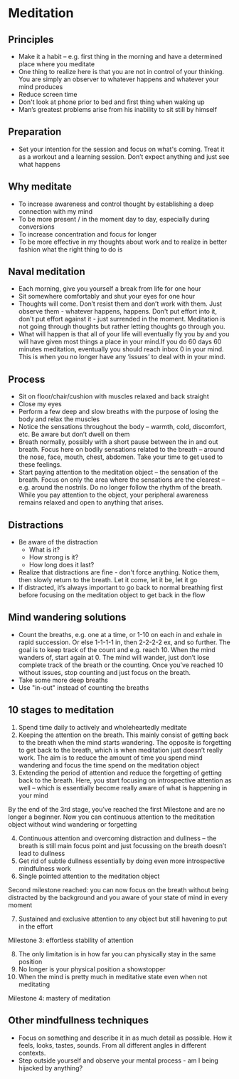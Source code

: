 # Meditation
## Principles
- Make it a habit – e.g. first thing in the morning and have a determined place where you meditate
- One thing to realize here is that you are not in control of your thinking. You are simply an observer to whatever happens and whatever your mind produces
- Reduce screen time 
- Don't look at phone prior to bed and first thing when waking up 
- Man’s greatest problems arise from his inability to sit still by himself

## Preparation
- Set your intention for the session and focus on what's coming. Treat it as a workout and a learning session. Don’t expect anything and just see what happens

## Why meditate
- To increase awareness and control thought by establishing a deep connection with my mind 
- To be more present / in the moment day to day, especially during conversions
- To increase concentration and focus for longer
- To be more effective in my thoughts about work and to realize in better fashion what the right thing to do is

## Naval meditation 
- Each morning, give you yourself a break from life for one hour
- Sit somewhere comfortably and shut your eyes for one hour 
- Thoughts will come. Don’t resist them and don’t work with them. Just observe them - whatever happens, happens. Don't put effort into it, don't put effort against it - just surrended in the moment. Meditation is not going through thoughts but rather letting thoughts go through you.
- What will happen is that all of your life will eventually fly you by and you will have given most things a place in your mind.If you do 60 days 60 minutes meditation, eventually you should reach inbox 0 in your mind. This is when you no longer have any ‘issues’ to deal with in your mind. 


## Process
- Sit on floor/chair/cushion with muscles relaxed and back straight 
- Close my eyes
- Perform a few deep and slow breaths with the purpose of losing the body and relax the muscles
- Notice the sensations throughout the body – warmth, cold, discomfort, etc. Be aware but don’t dwell on them 
- Breath normally, possibly with a short pause between the in and out breath. Focus here on bodily sensations related to the breath – around the nose, face, mouth, chest, abdomen. Take your time to get used to these feelings.  
- Start paying attention to the meditation object – the sensation of the breath. Focus on only the area where the sensations are the clearest – e.g. around the nostrils. Do no longer follow the rhythm of the breath. While you pay attention to the object, your peripheral awareness remains relaxed and open to anything that arises. 

## Distractions
- Be aware of the distraction
    - What is it?
    - How strong is it?
    - How long does it last?
- Realize that distractions are fine - don't force anything. Notice them, then slowly return to the breath. Let it come, let it be, let it go 
- If distracted, it’s always important to go back to normal breathing first before focusing on the meditation object to get back in the flow 

## Mind wandering solutions 
- Count the breaths, e.g. one at a time, or 1-10 on each in and exhale in rapid succession. Or else 1-1-1-1 in, then 2-2-2-2 ex, and so further. The goal is to keep track of the count and e.g. reach 10. When the mind wanders of, start again at 0. The mind will wander, just don’t lose complete track of the breath or the counting. Once you’ve reached 10 without issues, stop counting and just focus on the breath. 
- Take some more deep breaths
- Use "in-out" instead of counting the breaths

## 10 stages to meditation
1. Spend time daily to actively and wholeheartedly meditate 
2. Keeping the attention on the breath. This mainly consist of getting back to the breath when the mind starts wandering. The opposite is forgetting to get back to the breath, which is when meditation just doesn’t really work. The aim is to reduce the amount of time you spend mind wandering and focus the time spend on the meditation object
3.  Extending the period of attention and reduce the forgetting of getting back to the breath. Here, you start focusing on introspective attention as well – which is essentially become really aware of what is happening in your mind 

By the end of the 3rd stage, you’ve reached the first Milestone and are no longer a beginner. Now you can continuous attention to the meditation object without wind wandering or forgetting

4. Continuous attention and overcoming distraction and dullness – the breath is still main focus point and just focussing on the breath doesn’t lead to dullness
5. Get rid of subtle dullness essentially by doing even more introspective mindfulness work 
6. Single pointed attention to the meditation object

Second milestone reached: you can now focus on the breath without being distracted by the background and you aware of your state of mind in every moment 

7. Sustained and exclusive attention to any object but still havening to put in the effort 

Milestone 3: effortless stability of attention 

8. The only limitation is in how far you can physically stay in the same position 
9. No longer is your physical position a showstopper
10. When the mind is pretty much in meditative state even when not meditating 

Milestone 4: mastery of meditation 

## Other mindfullness techniques
- Focus on something and describe it in as much detail as possible. How it feels, looks, tastes, sounds. From all different angles in different contexts. 
- Step outside yourself and observe your mental process - am I being hijacked by anything? 